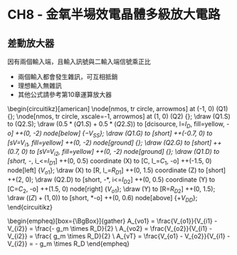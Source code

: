 # CH8 - 金氧半場效電晶體多級放大電路

## 差動放大器

因有兩個輸入端，且輸入訊號與二輸入端信號乘正比

* 兩個輸入都會發生雜訊，可互相抵銷
* 理想輸入無雜訊
* 其他公式請參考第10章運算放大器

\begin{circuitikz}[american]
	\node[nmos, tr circle, arrowmos] at (-1, 0) (Q1) {};
	\node[nmos, tr circle, xscale=-1, arrowmos] at (1, 0) (Q2) {};
	\draw (Q1.S) to (Q2.S);
	\draw ($0.5*(Q1.S)+0.5*(Q2.S)$) to [dcisource, l=$I_D$, fill=yellow, *-o] ++(0, -2) node[below] {$-V_{SS}$};
	\draw (Q1.G)
	  to [short] ++(-0.7, 0)
	  to [sV=$V_{i1}$, fill=yellow] ++(0, -2) node[ground] {};
	\draw (Q2.G)
		to [short] ++(0.7, 0)
		to [sV=$V_{i2}$, fill=yellow] ++(0, -2) node[ground] {};
	\draw (Q1.D)
		to [short, -*, i_<=$I_{D1}$] ++(0, 0.5) coordinate (X)
		to [C, l_=$C_1$, -o] ++(-1.5, 0) node[left] {$V_{o1}$};
	\draw (X)
	    to [R, l_=$R_{D1}$] ++(0, 1.5) coordinate (Z)
	    to [short] ++(2, 0);
	\draw (Q2.D)
		to [short, -*, i<=$I_{D2}$] ++(0, 0.5) coordinate (Y)
		to [C=$C_2$, -o] ++(1.5, 0) node[right] {$V_{o1}$};
	\draw (Y)
	    to [R=$R_{D2}$] ++(0, 1.5);
	 \draw ($(Z)+(1,0)$)
	   to [short, *-o] ++(0, 0.6) node[above] {$+V_{DD}$};
\end{circuitikz}

\begin{empheq}[box={\BgBox}]{gather}
A_{vo1} = \frac{V_{o1}}{V_{i1} - V_{i2}} = \frac{- g_m \times R_D}{2} \\
A_{vo2} = \frac{V_{o2}}{V_{i1} - V_{i2}} = \frac{  g_m \times R_D}{2} \\
A_{vT} = \frac{V_{o1} - V_{o2}}{V_{i1} - V_{i2}} = - g_m \times R_D
\end{empheq}


